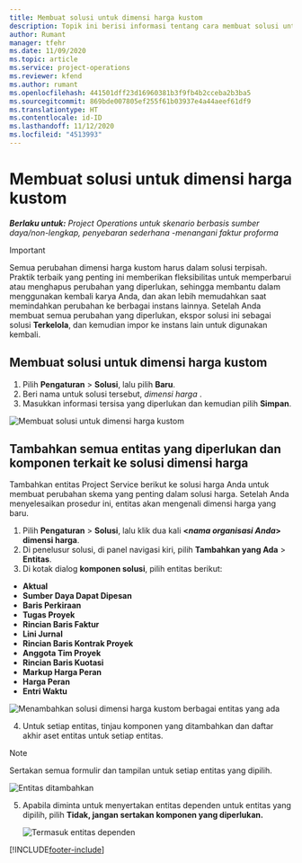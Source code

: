```yaml
---
title: Membuat solusi untuk dimensi harga kustom
description: Topik ini berisi informasi tentang cara membuat solusi untuk dimensi harga kustom.
author: Rumant
manager: tfehr
ms.date: 11/09/2020
ms.topic: article
ms.service: project-operations
ms.reviewer: kfend
ms.author: rumant
ms.openlocfilehash: 441501dff23d16960381b3f9fb4b2cceba2b3ba5
ms.sourcegitcommit: 869bde007805ef255f61b03937e4a44aeef61df9
ms.translationtype: HT
ms.contentlocale: id-ID
ms.lasthandoff: 11/12/2020
ms.locfileid: "4513993"
---
```

# <a name="create-a-solution-for-custom-pricing-dimensions"></a>Membuat solusi untuk dimensi harga kustom

 _**Berlaku untuk:** Project Operations untuk skenario berbasis sumber daya/non-lengkap, penyebaran sederhana -menangani faktur proforma_ 

>[!IMPORTANT]
>Semua perubahan dimensi harga kustom harus dalam solusi terpisah. Praktik terbaik yang penting ini memberikan fleksibilitas untuk memperbarui atau menghapus perubahan yang diperlukan, sehingga membantu dalam menggunakan kembali karya Anda, dan akan lebih memudahkan saat memindahkan perubahan ke berbagai instans lainnya. Setelah Anda membuat semua perubahan yang diperlukan, ekspor solusi ini sebagai solusi **Terkelola**, dan kemudian impor ke instans lain untuk digunakan kembali.

## <a name="create-a-solution-for-custom-pricing-dimensions"></a>Membuat solusi untuk dimensi harga kustom

1.  Pilih **Pengaturan** > **Solusi**, lalu pilih **Baru**.
2.  Beri nama untuk solusi tersebut, *dimensi harga <your organization name>*.
3. Masukkan informasi tersisa yang diperlukan dan kemudian pilih **Simpan**.

  ![Membuat solusi untuk dimensi harga kustom](./media/Creation-of-custom-pricing-dimension-solution.png)
 
## <a name="add-all-required-entities-and-related-components-to-the-pricing-dimension-solution"></a>Tambahkan semua entitas yang diperlukan dan komponen terkait ke solusi dimensi harga

Tambahkan entitas Project Service berikut ke solusi harga Anda untuk membuat perubahan skema yang penting dalam solusi harga. Setelah Anda menyelesaikan prosedur ini, entitas akan mengenali dimensi harga yang baru.

1.  Pilih **Pengaturan** > **Solusi**, lalu klik dua kali **<*nama organisasi Anda*> dimensi harga**.
2.  Di penelusur solusi, di panel navigasi kiri, pilih **Tambahkan yang Ada** > **Entitas**.
3.  Di kotak dialog **komponen solusi**, pilih entitas berikut:
 
   - **Aktual**
   - **Sumber Daya Dapat Dipesan**
   - **Baris Perkiraan**
   - **Tugas Proyek**
   - **Rincian Baris Faktur**
   - **Lini Jurnal**
   - **Rincian Baris Kontrak Proyek**
   - **Anggota Tim Proyek**
   - **Rincian Baris Kuotasi**
   - **Markup Harga Peran**
   - **Harga Peran**
   - **Entri Waktu**
 
   ![Menambahkan solusi dimensi harga kustom berbagai entitas yang ada](./media/Existing-entities-to-PD-solution.png)
 
 4. Untuk setiap entitas, tinjau komponen yang ditambahkan dan daftar akhir aset entitas untuk setiap entitas. 

   >[!NOTE]
   > Sertakan semua formulir dan tampilan untuk setiap entitas yang dipilih.

  ![Entitas ditambahkan](./media/solution-component-selection.png)


5.  Apabila diminta untuk menyertakan entitas dependen untuk entitas yang dipilih, pilih **Tidak, jangan sertakan komponen yang diperlukan.**

    ![Termasuk entitas dependen](./media/Do-not-include-required.png)


[!INCLUDE[footer-include](../includes/footer-banner.md)]